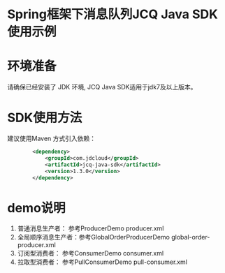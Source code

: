 # Spring框架下消息队列JCQ Java SDK使用示例 #

# 环境准备 #
请确保已经安装了 JDK 环境, JCQ Java SDK适用于jdk7及以上版本。

# SDK使用方法 #
建议使用Maven 方式引入依赖：
```xml
        <dependency>
            <groupId>com.jdcloud</groupId>
            <artifactId>jcq-java-sdk</artifactId>
            <version>1.3.0</version>
        </dependency>
```

# demo说明 #
1. 普通消息生产者：    参考ProducerDemo producer.xml
2. 全局顺序消息生产者：参考GlobalOrderProducerDemo global-order-producer.xml
3. 订阅型消费者：      参考ConsumerDemo consumer.xml
4. 拉取型消费者：      参考PullConsumerDemo pull-consumer.xml
